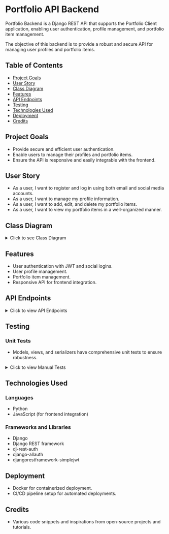 # Portfolio API Backend

Portfolio Backend is a Django REST API that supports the Portfolio Client application, enabling user authentication, profile management, and portfolio item management.

The objective of this backend is to provide a robust and secure API for managing user profiles and portfolio items.

## Table of Contents

- [Project Goals](#project-goals)
- [User Story](#user-story)
- [Class Diagram](#class-diagram)
- [Features](#features)
- [API Endpoints](#api-endpoints)
- [Testing](#testing)
- [Technologies Used](#technologies-used)
- [Deployment](#deployment)
- [Credits](#credits)

## Project Goals

- Provide secure and efficient user authentication.
- Enable users to manage their profiles and portfolio items.
- Ensure the API is responsive and easily integrable with the frontend.

## User Story

- As a user, I want to register and log in using both email and social media accounts.
- As a user, I want to manage my profile information.
- As a user, I want to add, edit, and delete my portfolio items.
- As a user, I want to view my portfolio items in a well-organized manner.

## Class Diagram

<details>
    <summary>Click to see Class Diagram</summary>    
  <img src="readmecontent/images/classdiagram/ClassdiaGram.png" alt="Classdiagram">
</details>


## Features

- User authentication with JWT and social logins.
- User profile management.
- Portfolio item management.
- Responsive API for frontend integration.

## API Endpoints

<details>
  <summary>Click to view API Endpoints</summary>

### Authentication
- `/api/auth/register/` - User registration
- `/api/auth/login/` - User login
- `/api/auth/logout/` - User logout
- `/api/auth/social/google/` - Google login
- `/api/auth/social/facebook/` - Facebook login

### Profile
- `/api/profile/` - Retrieve and update user profile

### Portfolio
- `/api/portfolio/` - List, create, update, and delete portfolio items
- `/api/portfolio/:id/` - Retrieve, update, and delete a specific portfolio item

</details>

## Testing

### Unit Tests

- Models, views, and serializers have comprehensive unit tests to ensure robustness.

<details>
  <summary>Click to view Manual Tests</summary>

| Test Case # | Description                       | Steps                                             | Expected Result                                    | Actual Result |
|-------------|-----------------------------------|--------------------------------------------------|--------------------------------------------------|---------------|
| 1           | User Registration                 | 1. Navigate to "/api/auth/register".<br>2. Submit registration form. | User is registered and JWT token is issued.       | Works         |
| 2           | User Login                        | 1. Navigate to "/api/auth/login".<br>2. Submit login form. | User is authenticated and JWT token is issued.    | Works         |
| 3           | Add Portfolio Item                | 1. Navigate to "/api/portfolio/".<br>2. Submit new portfolio item. | New item is added to the portfolio.               | Works         |



***Postman Endpoints testing***: 


<img src="readmecontent/tests/endpointtesting.png" alt="Postman endpoint testing">


</details>



## Technologies Used

### Languages

- Python
- JavaScript (for frontend integration)

### Frameworks and Libraries

- Django
- Django REST framework
- dj-rest-auth
- django-allauth
- djangorestframework-simplejwt

## Deployment

- Docker for containerized deployment.
- CI/CD pipeline setup for automated deployments.

## Credits

- Various code snippets and inspirations from open-source projects and tutorials.
